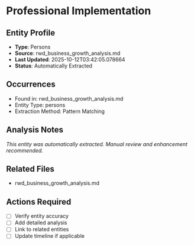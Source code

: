 # Professional Implementation

## Entity Profile
- **Type**: Persons
- **Source**: rwd_business_growth_analysis.md
- **Last Updated**: 2025-10-12T03:42:05.078664
- **Status**: Automatically Extracted

## Occurrences
- Found in: rwd_business_growth_analysis.md
- Entity Type: persons
- Extraction Method: Pattern Matching

## Analysis Notes
*This entity was automatically extracted. Manual review and enhancement recommended.*

## Related Files
- rwd_business_growth_analysis.md

## Actions Required
- [ ] Verify entity accuracy
- [ ] Add detailed analysis
- [ ] Link to related entities
- [ ] Update timeline if applicable
